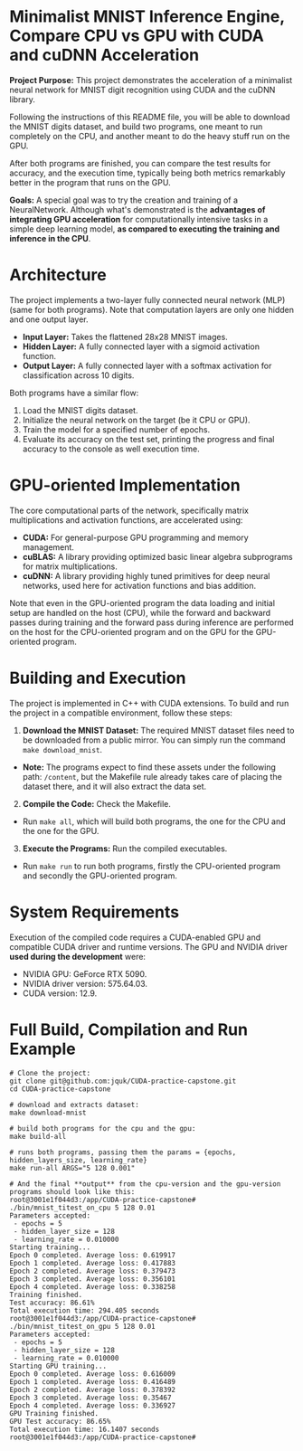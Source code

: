 # Minimalist MNIST Inference Engine, Compare CPU vs GPU with CUDA and cuDNN Acceleration
**Project Purpose:** This project demonstrates the acceleration of a minimalist neural network for MNIST digit recognition using CUDA and the cuDNN library.

Following the instructions of this README file, you will be able to download the MNIST digits dataset, and build two programs, one meant to run completely on the CPU, and another meant to do the heavy stuff run on the GPU.

After both programs are finished, you can compare the test results for accuracy, and the execution time, typically being both metrics remarkably better in the program that runs on the GPU.  

**Goals:**
A special goal was to try the creation and training of a NeuralNetwork.
Although what's demonstrated is the **advantages of integrating GPU acceleration** for computationally intensive tasks in a simple deep learning model, **as compared to executing the training and inference in the CPU**.

# Architecture
The project implements a two-layer fully connected neural network (MLP) (same for both programs).
Note that computation layers are only one hidden and one output layer.

* **Input Layer:** Takes the flattened 28x28 MNIST images.
* **Hidden Layer:** A fully connected layer with a sigmoid activation function.
* **Output Layer:** A fully connected layer with a softmax activation for classification across 10 digits.

Both programs have a similar flow:
1. Load the MNIST digits dataset.
2. Initialize the neural network on the target (be it CPU or GPU).
3. Train the model for a specified number of epochs.
4. Evaluate its accuracy on the test set, printing the progress and final accuracy to the console as well execution time.

# GPU-oriented Implementation
The core computational parts of the network, specifically matrix multiplications and activation functions, are accelerated using:
* **CUDA:** For general-purpose GPU programming and memory management.
* **cuBLAS:** A library providing optimized basic linear algebra subprograms for matrix multiplications.
* **cuDNN:** A library providing highly tuned primitives for deep neural networks, used here for activation functions and bias addition.

Note that even in the GPU-oriented program the data loading and initial setup are handled on the host (CPU), while the forward and backward passes during training and the forward pass during inference are performed on the host for the CPU-oriented program and on the GPU for the GPU-oriented program.

# Building and Execution
The project is implemented in C++ with CUDA extensions. To build and run the project in a compatible environment, follow these steps:

1. **Download the MNIST Dataset:** The required MNIST dataset files need to be downloaded from a public mirror. You can simply run the command `make download_mnist`.

- **Note:** The programs expect to find these assets under the following path: `/content`, but the Makefile rule already takes care of placing the dataset there, and it will also extract the data set.

2. **Compile the Code:**
Check the Makefile.
- Run `make all`, which will build both programs, the one for the CPU and the one for the GPU.

3. **Execute the Programs:**
Run the compiled executables.
- Run `make run` to run both programs, firstly the CPU-oriented program and secondly the GPU-oriented program.

# System Requirements
Execution of the compiled code requires a CUDA-enabled GPU and compatible CUDA driver and runtime versions.
The GPU and NVIDIA driver **used during the development** were:
- NVIDIA GPU: GeForce RTX 5090.
- NVIDIA driver version: 575.64.03.
- CUDA version: 12.9.

# Full Build, Compilation and Run Example
```
# Clone the project:
git clone git@github.com:jquk/CUDA-practice-capstone.git
cd CUDA-practice-capstone

# download and extracts dataset:
make download-mnist

# build both programs for the cpu and the gpu:
make build-all

# runs both programs, passing them the params = {epochs, hidden_layers_size, learning_rate}
make run-all ARGS="5 128 0.001"

# And the final **output** from the cpu-version and the gpu-version programs should look like this:
root@3001e1f044d3:/app/CUDA-practice-capstone# ./bin/mnist_titest_on_cpu 5 128 0.01
Parameters accepted:
 - epochs = 5
 - hidden_layer_size = 128
 - learning_rate = 0.010000
Starting training...
Epoch 0 completed. Average loss: 0.619917
Epoch 1 completed. Average loss: 0.417883
Epoch 2 completed. Average loss: 0.379473
Epoch 3 completed. Average loss: 0.356101
Epoch 4 completed. Average loss: 0.338258
Training finished.
Test accuracy: 86.61%
Total execution time: 294.405 seconds
root@3001e1f044d3:/app/CUDA-practice-capstone# ./bin/mnist_titest_on_gpu 5 128 0.01
Parameters accepted:
 - epochs = 5
 - hidden_layer_size = 128
 - learning_rate = 0.010000
Starting GPU training...
Epoch 0 completed. Average loss: 0.616009
Epoch 1 completed. Average loss: 0.416489
Epoch 2 completed. Average loss: 0.378392
Epoch 3 completed. Average loss: 0.35467
Epoch 4 completed. Average loss: 0.336927
GPU Training finished.
GPU Test accuracy: 86.65%
Total execution time: 16.1407 seconds
root@3001e1f044d3:/app/CUDA-practice-capstone#
```